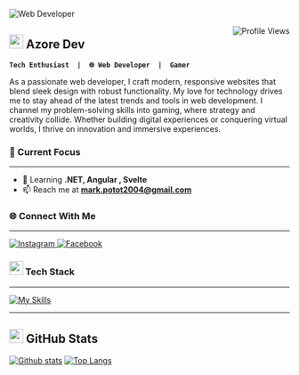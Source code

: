 ![Web Developer](https://media4.giphy.com/media/v1.Y2lkPTc5MGI3NjExN280em9vcnRtdTBzbTU1YzcwMHQ0bzE2a3o4cTljbmd3cG84cnhvOSZlcD12MV9pbnRlcm5hbF9naWZfYnlfaWQmY3Q9Zw/kkwwub0ANo8wm2hXwE/giphy.gif)

<img src="https://komarev.com/ghpvc/?username=Mark20042&label=Profile%20views&color=0e75b6&style=for-the-badge" alt="Profile Views" align="right" />


<!-- ABOUT ME SECTION WITH ANIMATION -->
## <img src="https://media.giphy.com/media/hvRJCLFzcasrR4ia7z/giphy.gif" width="25px"> Azore Dev
**`Tech Enthusiast  |  🌐 Web Developer  |  Gamer`**
<div align="left">
  <p>
As a passionate web developer, I craft modern, responsive websites that blend sleek design with robust functionality. My love for technology drives me to stay ahead of the latest trends and tools in web development. I channel my problem-solving skills into gaming, where strategy and creativity collide. Whether building digital experiences or conquering virtual worlds, I thrive on innovation and immersive experiences.
  </p>
  </div>
  

  
### 🎯 Current Focus
  ---
- 🌱 Learning **.NET, Angular , Svelte**  
- 📫 Reach me at **mark.potot2004@gmail.com**  



### 🌐 Connect With Me
---
<div align="left">
  <a href="https://www.instagram.com/azorezxc" target="_blank">
    <img src="https://img.shields.io/badge/Instagram-E4405F?logo=instagram&logoColor=white&style=for-the-badge" alt="Instagram">
  </a>
  <a href="https://www.facebook.com/makoyjoseph.minor" target="_blank">
    <img src="https://img.shields.io/badge/Facebook-1877F2?logo=facebook&logoColor=white&style=for-the-badge" alt="Facebook">
  </a>
</div>


<!-- TECH STACK WITH ANIMATIONS -->

### <img src="https://media2.giphy.com/media/QssGEmpkyEOhBCb7e1/giphy.gif?cid=ecf05e47a0n3gi1bfqntqmob8g9aid1oyj2wr3ds3mg700bl&rid=giphy.gif" width="25px">  Tech Stack
---
[![My Skills](https://skillicons.dev/icons?i=html,css,bootstrap,tailwind,angular,svelte,js,cs,java,py,dotnet,mysql,react,vite&perline=7)](https://skillicons.dev)
 

---

<!-- GITHUB STATS WITH ANIMATIONS -->
## <img src="https://media.giphy.com/media/iY8CRBdQXODJSCERIr/giphy.gif" width="25px"> GitHub Stats
  
  <a href="#">![Github stats](https://github-readme-stats.vercel.app/api?username=Mark20042&theme=blueberry&count_private=true&hide_border=true&line_height=20)</a>
  <a href="#">![Top Langs](https://github-readme-stats.vercel.app/api/top-langs/?username=Mark20042&layout=compact&theme=blueberry&count_private=true&hide_border=true)</a>

 
